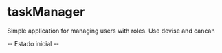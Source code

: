 taskManager
===========

Simple application for managing users with roles. Use devise and cancan

-- Estado inicial --